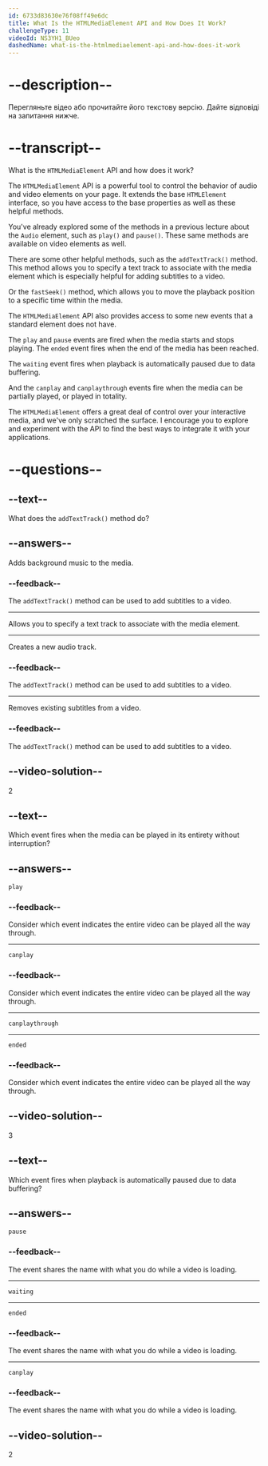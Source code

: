 ```yaml
---
id: 6733d83630e76f08ff49e6dc
title: What Is the HTMLMediaElement API and How Does It Work?
challengeType: 11
videoId: NS3YH1_BUeo
dashedName: what-is-the-htmlmediaelement-api-and-how-does-it-work
---
```


# --description--

Перегляньте відео або прочитайте його текстову версію. Дайте відповіді на запитання нижче.

# --transcript--

What is the `HTMLMediaElement` API and how does it work?

The `HTMLMediaElement` API is a powerful tool to control the behavior of audio and video elements on your page. It extends the base `HTMLElement` interface, so you have access to the base properties as well as these helpful methods.

You've already explored some of the methods in a previous lecture about the `Audio` element, such as `play()` and `pause()`. These same methods are available on video elements as well.

There are some other helpful methods, such as the `addTextTrack()` method. This method allows you to specify a text track to associate with the media element which is especially helpful for adding subtitles to a video.

Or the `fastSeek()` method, which allows you to move the playback position to a specific time within the media.

The `HTMLMediaElement` API also provides access to some new events that a standard element does not have.

The `play` and `pause` events are fired when the media starts and stops playing. The `ended` event fires when the end of the media has been reached.

The `waiting` event fires when playback is automatically paused due to data buffering.

And the `canplay` and `canplaythrough` events fire when the media can be partially played, or played in totality.

The `HTMLMediaElement` offers a great deal of control over your interactive media, and we've only scratched the surface. I encourage you to explore and experiment with the API to find the best ways to integrate it with your applications.

# --questions--

## --text--

What does the `addTextTrack()` method do?

## --answers--

Adds background music to the media.

### --feedback--

The `addTextTrack()` method can be used to add subtitles to a video.

---

Allows you to specify a text track to associate with the media element.

---

Creates a new audio track.

### --feedback--

The `addTextTrack()` method can be used to add subtitles to a video.

---

Removes existing subtitles from a video.

### --feedback--

The `addTextTrack()` method can be used to add subtitles to a video.

## --video-solution--

2

## --text--

Which event fires when the media can be played in its entirety without interruption?

## --answers--

`play`

### --feedback--

Consider which event indicates the entire video can be played all the way through.

---

`canplay`

### --feedback--

Consider which event indicates the entire video can be played all the way through.

---

`canplaythrough`

---

`ended`

### --feedback--

Consider which event indicates the entire video can be played all the way through.

## --video-solution--

3

## --text--

Which event fires when playback is automatically paused due to data buffering?

## --answers--

`pause`

### --feedback--

The event shares the name with what you do while a video is loading.

---

`waiting`

---

`ended`

### --feedback--

The event shares the name with what you do while a video is loading.

---

`canplay`

### --feedback--

The event shares the name with what you do while a video is loading.

## --video-solution--

2
